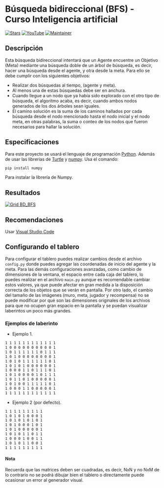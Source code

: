 # Búsqueda bidireccional (BFS) - Curso Inteligencia artificial

[![Stars](https://img.shields.io/github/stars/MrNizzy/WGuides-Angular?style=social)](https://github.com/MrNizzy/WGuides-Angular) [![YouTube](https://img.shields.io/youtube/channel/subscribers/UCFjfIk29NqqPGmrCfCV14Yg?style=social)](https://www.youtube.com/channel/UCFjfIk29NqqPGmrCfCV14Yg) [![Maintainer](https://img.shields.io/badge/Maintained%20by-MrNizzy-blue)](https://www.linkedin.com/in/mrnizzy/ "MrNizzy")

## Descripción

Esta búsqueda bidireccional intentará que un Agente encuentre un Objetivo (Meta) mediante una búsqueda doble de un árbol de búsqueda, es decir, hacer una búsqueda desde el agente, y otra desde la meta. Para ello se debe cumplir con los siguientes objetivos:

* Realizar dos búsquedas al tiempo, (agente y meta).
* Al menos una de estas búsquedas debe ser en anchura.
* Cuando llegue a un nodo que ya había sido explorado con el otro tipo de búsqueda, el algoritmo acaba, es decir, cuando ambos nodos generados de los dos árboles sean iguales.
* El camino solución es la suma de los caminos hallados por cada búsqueda desde el nodo mencionado hasta el nodo inicial y el nodo meta, en otras palabras, la suma o conteo de los nodos que fueron necesarios para hallar la solución.

## Especificaciones

Para este proyecto se usará el lenguaje de programación [Python](https://www.python.org/). Además de usar las librerias de [Turtle](https://docs.python.org/3/library/turtle.html) y [numpy](https://numpy.org/doc/stable/).
Usa el comando:

```python
pip install numpy
```

Para instalar la librería de Numpy.

## Resultados

[![Grid BD_BFS](https://i.postimg.cc/13Tf9kLc/image.png)](https://postimg.cc/cvRshb1r)

## Recomendaciones

Usar [Visual Studio Code](https://code.visualstudio.com/)

## Configurando el tablero

Para configurar el tablero puedes realizar cambios desde el archivo ``config.py`` donde puedes agregar las coordenadas de inicio del agente y la meta. Para las demás configuraciones avanzadas, como cambio de dimensiones de la ventana, el espacio entre cada caja del tablero, lo puedes realizar en el archivo ``main.py`` aunque es recomendable cambiar estos valores, ya que puede afectar en gran medida a la disposición correcta de los objetos que se verán en pantalla. Por otro lado, el cambio del tamaño de las imágenes (muro, meta, jugador y recompensa) no se puede modificar por qué son las dimensiones originales de los archivos para que no ocupen gran espacio en la pantalla y se puedan visualizar laberintos un poco más grandes.

### Ejemplos de laberinto

* Ejemplo 1.

```txt
1 1 1 1 1 1 1 1 1 1 1 1
1 0 0 0 0 0 0 0 0 0 0 1
1 0 1 1 1 1 1 1 0 1 1 1
1 0 1 0 0 0 0 0 0 0 0 1
1 0 1 0 1 1 1 1 1 1 0 1
1 0 1 0 1 0 0 0 0 0 0 1
1 0 0 0 1 1 0 1 1 1 0 1
1 0 1 0 0 0 0 1 0 1 1 1
1 0 1 1 0 1 0 0 0 0 0 1
1 0 1 0 0 1 1 1 1 1 0 1
1 0 0 0 1 1 0 0 0 0 0 1
1 1 1 1 1 1 1 1 1 1 1 1
```

* Ejemplo 2 (por defecto).

```txt
1 1 1 1 1 1 1 1 1
1 0 1 0 1 0 0 0 1
1 0 1 0 1 0 1 0 1
1 0 1 0 0 0 1 0 1
1 0 1 0 0 0 0 0 1
1 0 1 0 1 1 0 1 1
1 0 0 0 1 0 0 1 1
1 0 1 0 1 1 0 0 1
1 1 1 1 1 1 1 1 1
```

#### Nota

Recuerda que las matrices deben ser cuadradas, es decir, NxN y no NxM de lo contrario no se podrá dibujar bien el tablero o directamente puede ocasionar un error al generador visual.
